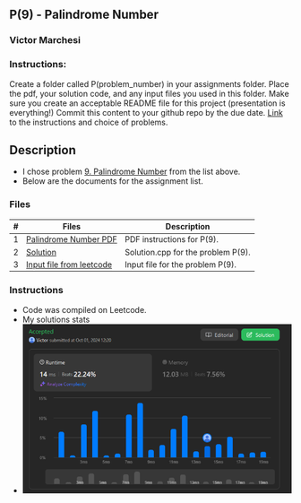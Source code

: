 ## P(9) - Palindrome Number
### Victor Marchesi
### Instructions:

Create a folder called P(problem_number) in your assignments folder.
Place the pdf, your solution code, and any input files you used in this folder.
Make sure you create an acceptable README file for this project (presentation is everything!)
Commit this content to your github repo by the due date. 
[Link](https://github.com/rugbyprof/4883-Programming_Techniques/tree/master/Assignments/A05) to the instructions and choice of problems.

## Description

- I chose problem [9. Palindrome Number](https://leetcode.com/problems/palindrome-number/description/) from the list above.
- Below are the documents for the assignment list.

### Files

|   #   | Files    | Description                      |
| :---: | -------- | -------------------------------- |
|  1  | [Palindrome Number PDF](./Palindrome_Number.pdf) | PDF instructions for P(9). |
|  2  | [Solution](./solution.cpp) | Solution.cpp for the problem P(9). |
|  3  | [Input file from leetcode](./input.txt) | Input file for the problem P(9). |


### Instructions

- Code was compiled on Leetcode.
- My solutions stats
- ![alt text](image.png)